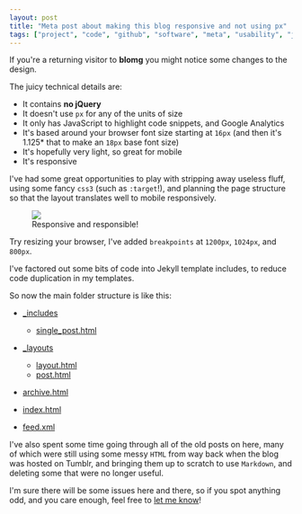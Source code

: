 ```yaml
---
layout: post
title: "Meta post about making this blog responsive and not using px"
tags: ["project", "code", "github", "software", "meta", "usability", "javascript", "jekyll", "development"]
---
```

If you're a returning visitor to __blomg__ you might notice some changes to the design.

<!-- more -->

The juicy technical details are:
- It contains __no jQuery__
- It doesn't use `px` for any of the units of size
- It only has JavaScript to highlight code snippets, and Google Analytics
- It's based around your browser font size starting at `16px` (and then it's 1.125* that to make an `18px` base font size)
- It's hopefully very light, so great for mobile
- It's responsive

I've had some great opportunities to play with stripping away useless fluff, using some fancy `css3` (such as `:target`!), and planning the page structure so that the layout translates well to mobile responsively.

<figure>
    <img src="http://uk.omg.li/OfxH/responsive.png" />
    <figcaption>
        Responsive and responsible!
    </figcaption>
</figure>

Try resizing your browser, I've added `breakpoints` at `1200px`, `1024px`, and `800px`.

I've factored out some bits of code into Jekyll template includes, to reduce code duplication in my templates.

So now the main folder structure is like this:

- [\_includes](https://github.com/omgmog/omgmog.github.com/tree/master/_includes)

   + [single_post.html](https://github.com/omgmog/omgmog.github.com/blob/master/_includes/single_post.html)
- [\_layouts](https://github.com/omgmog/omgmog.github.com/tree/master/_layouts)

   + [layout.html](https://github.com/omgmog/omgmog.github.com/blob/master/_layouts/layout.html)
   + [post.html](https://github.com/omgmog/omgmog.github.com/blob/master/_layouts/post.html)
- [archive.html](https://github.com/omgmog/omgmog.github.com/blob/master/archive.html)
- [index.html](https://github.com/omgmog/omgmog.github.com/blob/master/index.html)
- [feed.xml](https://github.com/omgmog/omgmog.github.com/blob/master/feed.xml)


I've also spent some time going through all of the old posts on here, many of which were still using some messy `HTML` from way back when the blog was hosted on Tumblr, and bringing them up to scratch to use `Markdown`, and deleting some that were no longer useful.

I'm sure there will be some issues here and there, so if you spot anything odd, and you care enough, feel free to [let me know](https://github.com/omgmog/omgmog.github.com/issues)!
